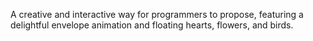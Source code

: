 A creative and interactive way for programmers to propose, featuring a delightful envelope animation and floating hearts, flowers, and birds.
